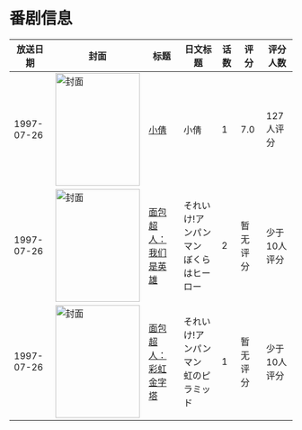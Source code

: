 # 番剧信息

|放送日期|封面|标题|日文标题|话数|评分|评分人数|
|---|---|---|---|---|---|---|
|1997-07-26|<img src="https://lain.bgm.tv/pic/cover/c/1a/3d/15174_dyP16.jpg" alt="封面" style="width:150px;height:200px;object-fit:cover;">|[小倩](https://bangumi.tv/subject/15174)|小倩|1|7.0|127人评分|
|1997-07-26|<img src="https://lain.bgm.tv/pic/cover/c/6a/89/315923_7aque.jpg" alt="封面" style="width:150px;height:200px;object-fit:cover;">|[面包超人：我们是英雄](https://bangumi.tv/subject/315923)|それいけ!アンパンマン ぼくらはヒーロー|2|暂无评分|少于10人评分|
|1997-07-26|<img src="https://lain.bgm.tv/pic/cover/c/9c/0f/318325_z3a37.jpg" alt="封面" style="width:150px;height:200px;object-fit:cover;">|[面包超人：彩虹金字塔](https://bangumi.tv/subject/318325)|それいけ!アンパンマン 虹のピラミッド|1|暂无评分|少于10人评分|
